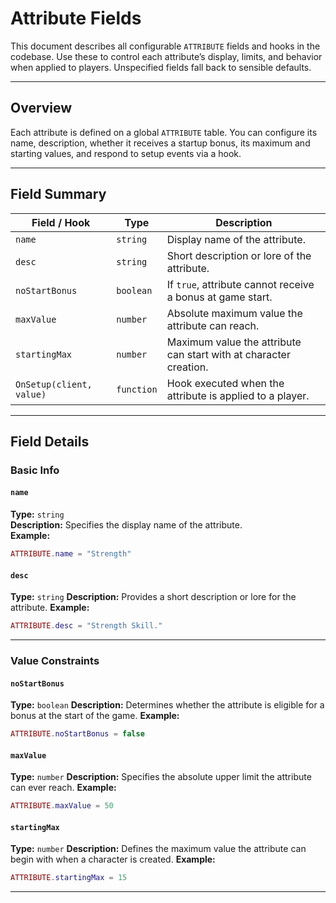 # Attribute Fields

This document describes all configurable `ATTRIBUTE` fields and hooks in the codebase. Use these to control each attribute’s display, limits, and behavior when applied to players.
Unspecified fields fall back to sensible defaults.

---

## Overview

Each attribute is defined on a global `ATTRIBUTE` table. You can configure its name, description, whether it receives a startup bonus, its maximum and starting values, and respond to setup events via a hook.

---

## Field Summary

| Field / Hook             | Type            | Description                                                  |
|--------------------------|-----------------|--------------------------------------------------------------|
| `name`                   | `string`        | Display name of the attribute.                               |
| `desc`                   | `string`        | Short description or lore of the attribute.                  |
| `noStartBonus`           | `boolean`       | If `true`, attribute cannot receive a bonus at game start.   |
| `maxValue`               | `number`        | Absolute maximum value the attribute can reach.             |
| `startingMax`            | `number`        | Maximum value the attribute can start with at character creation. |
| `OnSetup(client, value)` | `function`      | Hook executed when the attribute is applied to a player.     |

---

## Field Details

### Basic Info

#### `name`
**Type:** `string`  
**Description:** Specifies the display name of the attribute.  
**Example:**
```lua
ATTRIBUTE.name = "Strength"
````

#### `desc`

**Type:** `string`
**Description:** Provides a short description or lore for the attribute.
**Example:**

```lua
ATTRIBUTE.desc = "Strength Skill."
```

---

### Value Constraints

#### `noStartBonus`

**Type:** `boolean`
**Description:** Determines whether the attribute is eligible for a bonus at the start of the game.
**Example:**

```lua
ATTRIBUTE.noStartBonus = false
```

#### `maxValue`

**Type:** `number`
**Description:** Specifies the absolute upper limit the attribute can ever reach.
**Example:**

```lua
ATTRIBUTE.maxValue = 50
```

#### `startingMax`

**Type:** `number`
**Description:** Defines the maximum value the attribute can begin with when a character is created.
**Example:**

```lua
ATTRIBUTE.startingMax = 15
```

---